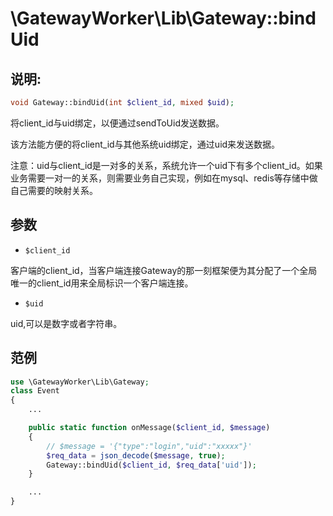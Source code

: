 # \GatewayWorker\Lib\Gateway::bindUid

## 说明:
```php
void Gateway::bindUid(int $client_id, mixed $uid);
```

将client_id与uid绑定，以便通过sendToUid发送数据。

该方法能方便的将client_id与其他系统uid绑定，通过uid来发送数据。

注意：uid与client_id是一对多的关系，系统允许一个uid下有多个client_id。如果业务需要一对一的关系，则需要业务自己实现，例如在mysql、redis等存储中做自己需要的映射关系。

## 参数

* ```$client_id```

客户端的client_id，当客户端连接Gateway的那一刻框架便为其分配了一个全局唯一的client_id用来全局标识一个客户端连接。

* ```$uid```

uid,可以是数字或者字符串。

## 范例
```php
use \GatewayWorker\Lib\Gateway;
class Event
{
    ...

    public static function onMessage($client_id, $message)
    {
        // $message = '{"type":"login","uid":"xxxxx"}'
        $req_data = json_decode($message, true);
        Gateway::bindUid($client_id, $req_data['uid']);
    }

    ...
}

```
